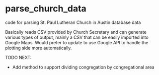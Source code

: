 # parse_church_data
code for parsing St. Paul Lutheran Church in Austin database data

Basically reads CSV provided by Church Secretary and can generate various types of output, mainly a CSV that can be 
easily imported into Google Maps.   Would prefer to update to use Google API to handle the plotting side more automatically.

TODO NEXT:
- Add method to support dividing congregation by congregational area

